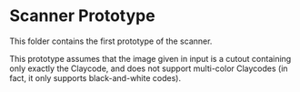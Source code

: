 # Scanner Prototype

This folder contains the first prototype of the scanner.

This prototype assumes that the image given in input is a cutout containing only exactly the Claycode, and does not support multi-color Claycodes (in fact, it only supports black-and-white codes).

